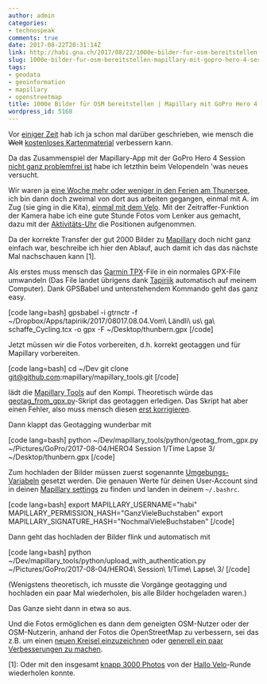 ```yaml
---
author: admin
categories:
- technospeak
comments: true
date: 2017-08-22T20:31:14Z
link: http://habi.gna.ch/2017/08/22/1000e-bilder-fur-osm-bereitstellen-mapillary-mit-gopro-hero-4-session/
slug: 1000e-bilder-fur-osm-bereitstellen-mapillary-mit-gopro-hero-4-session
tags:
- geodata
- geoinformation
- mapillary
- openstreetmap
title: 1000e Bilder für OSM bereitstellen | Mapillary mit GoPro Hero 4 Session
wordpress_id: 5168
---
```


Vor [einiger Zeit](http://habi.gna.ch/2017/03/29/osm-mapillary/) hab ich ja schon mal darüber geschrieben, wie mensch die <del>Welt</del> [kostenloses Kartenmaterial](http://osm.org) verbessern kann.

Da das Zusammenspiel der Mapillary-App mit der GoPro Hero 4 Session [nicht ganz problemfrei ist](https://github.com/mapillary/mapillary_issues/issues?utf8=?&q=is%3Aissue%20hero%20session%20) habe ich letzthin beim Velopendeln 'was neues versucht.

Wir waren ja [eine Woche mehr oder weniger in den Ferien am Thunersee](https://www.flickr.com/photos/habi/albums/72157684559049111), ich bin dann doch zweimal von dort aus arbeiten gegangen, einmal mit A. im Zug (sie ging in die Kita), [einmal mit dem Velo](https://www.strava.com/activities/1116601685).
Mit der Zeitraffer-Funktion der Kamera habe ich eine gute Stunde Fotos vom Lenker aus gemacht, dazu mit der [Aktivitäts-Uhr](https://buy.garmin.com/en-US/US/p/523893) die Positionen aufgenommen.

Da der korrekte Transfer der gut 2000 Bilder zu [Mapillary](https://www.mapillary.com) doch nicht ganz einfach war, beschreibe ich hier den Ablauf, auch damit ich das das nächste Mal nachschauen kann [1].

Als erstes muss mensch das [Garmin TPX](https://duckduckgo.com/?q=garmin+tpx&t=osx&ia=web)-File in ein normales GPX-File umwandeln (Das File landet übrigens dank [Tapiriik](https://tapiriik.com) automatisch auf meinem Computer).
Dank GPSBabel und untenstehendem Kommando geht das ganz easy.

[code lang=bash]
gpsbabel -i gtrnctr -f ~/Dropbox/Apps/tapiriik/2017/08017.08.04.Vom\ Ländli\ us\ ga\ schaffe_Cycling.tcx -o gpx -F ~/Desktop/thunbern.gpx
[/code]

Jetzt müssen wir die Fotos vorbereiten, d.h. korrekt geotaggen und für Mapillary vorbereiten.

[code lang=bash]
cd ~/Dev
git clone git@github.com:mapillary/mapillary_tools.git
[/code]

lädt die [Mapillary Tools](https://github.com/mapillary/mapillary_tools) auf den Kompi. Theoretisch würde das [geotag_from_gpx.py](https://github.com/mapillary/mapillary_tools/blob/master/python/geotag_from_gpx.py)-Skript das geotaggen erledigen. Das Skript hat aber einen Fehler, also muss mensch diesen [erst korrigieren](https://github.com/mapillary/mapillary_tools/pull/179).

Dann klappt das Geotagging wunderbar mit

[code lang=bash]
python ~/Dev/mapillary_tools/python/geotag_from_gpx.py ~/Pictures/GoPro/2017-08-04/HERO4 Session 1/Time Lapse 3/ ~/Desktop/thunbern.gpx
[/code]

Zum hochladen der Bilder müssen zuerst sogenannte [Umgebungs-Variabeln](https://stackoverflow.com/questions/135688/setting-environment-variables-in-os-x) gesetzt werden. Die genauen Werte für deinen User-Account sind in deinen [Mapillary settings](https://www.mapillary.com/app/settings/developers) zu finden und landen in deinem `~/.bashrc`.

[code lang=bash]
export MAPILLARY_USERNAME="habi"
MAPILLARY_PERMISSION_HASH="GanzVieleBuchstaben"
export MAPILLARY_SIGNATURE_HASH="NochmalVieleBuchstaben"
[/code]

Dann geht das hochladen der Bilder flink und automatisch mit

[code lang=bash]
python ~/Dev/mapillary_tools/python/upload_with_authentication.py ~/Pictures/GoPro/2017-08-04/HERO4\ Session\ 1/Time\ Lapse\ 
3/
[/code]

(Wenigstens theoretisch, ich musste die Vorgänge geotagging und hochladen ein paar Mal wiederholen, bis alle Bilder hochgeladen waren.)

Das Ganze sieht dann in etwa so aus.



Und die Fotos ermöglichen es dann dem geneigten OSM-Nutzer oder der OSM-Nutzerin, anhand der Fotos die OpenStreetMap zu verbessern, sei das z.B. um einen [neuen Kreisel einzuzeichnen](http://www.openstreetmap.org/changeset/50963529#map=19/46.90454/7.53661) oder [generell ein paar Verbesserungen zu machen](http://blog.mapillary.com/tutorials/2017/08/03/adding-building-attributes-to-openstreetmap.html).

[1]: Oder mit den insgesamt [knapp 3000 Photos](https://www.mapillary.com/map/im/1mFs6nQPwiZPK-lZ7_si0A) von der [Hallo Velo](https://hallovelo.be)-Runde wiederholen konnte.
